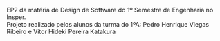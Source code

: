 EP2 da matéria de Design de Software do 1º Semestre de Engenharia no Insper. <br />
Projeto realizado pelos alunos da turma do 1ºA: Pedro Henrique Viegas Ribeiro e Vitor Hideki Pereira Katakura